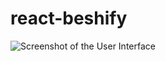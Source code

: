 # react-beshify

![Screenshot of the User Interface](https://github.com/lenor21/react-beshify/blob/main/Screen%20Shot%202023-09-18%20at%2010.26.38%20AM.png)

